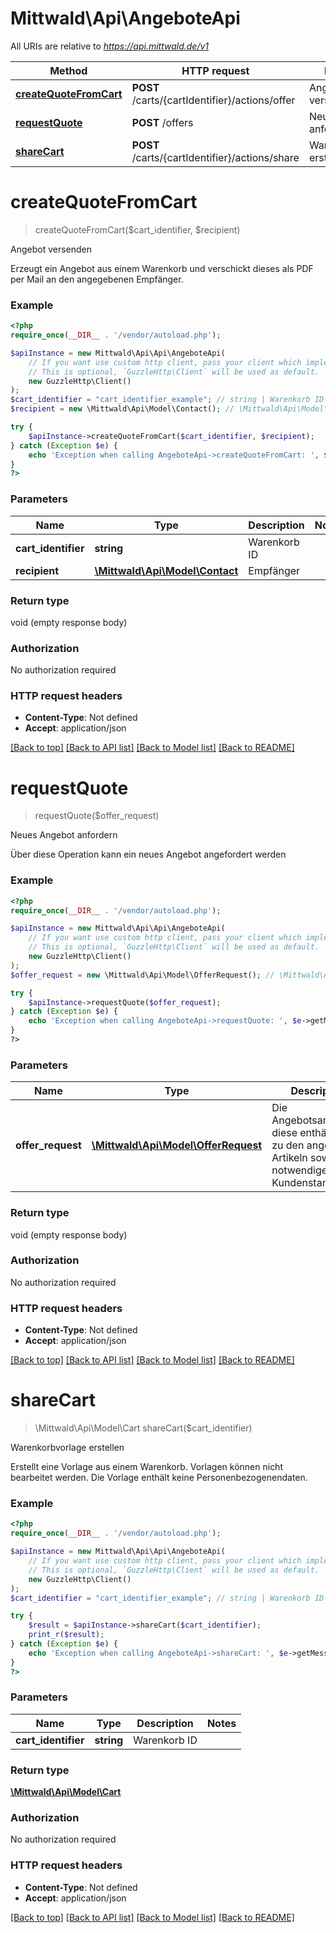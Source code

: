 # Mittwald\Api\AngeboteApi

All URIs are relative to *https://api.mittwald.de/v1*

Method | HTTP request | Description
------------- | ------------- | -------------
[**createQuoteFromCart**](AngeboteApi.md#createQuoteFromCart) | **POST** /carts/{cartIdentifier}/actions/offer | Angebot versenden
[**requestQuote**](AngeboteApi.md#requestQuote) | **POST** /offers | Neues Angebot anfordern
[**shareCart**](AngeboteApi.md#shareCart) | **POST** /carts/{cartIdentifier}/actions/share | Warenkorbvorlage erstellen


# **createQuoteFromCart**
> createQuoteFromCart($cart_identifier, $recipient)

Angebot versenden

Erzeugt ein Angebot aus einem Warenkorb und verschickt dieses als PDF per Mail an den angegebenen Empfänger.

### Example
```php
<?php
require_once(__DIR__ . '/vendor/autoload.php');

$apiInstance = new Mittwald\Api\Api\AngeboteApi(
    // If you want use custom http client, pass your client which implements `GuzzleHttp\ClientInterface`.
    // This is optional, `GuzzleHttp\Client` will be used as default.
    new GuzzleHttp\Client()
);
$cart_identifier = "cart_identifier_example"; // string | Warenkorb ID
$recipient = new \Mittwald\Api\Model\Contact(); // \Mittwald\Api\Model\Contact | Empfänger

try {
    $apiInstance->createQuoteFromCart($cart_identifier, $recipient);
} catch (Exception $e) {
    echo 'Exception when calling AngeboteApi->createQuoteFromCart: ', $e->getMessage(), PHP_EOL;
}
?>
```

### Parameters

Name | Type | Description  | Notes
------------- | ------------- | ------------- | -------------
 **cart_identifier** | **string**| Warenkorb ID |
 **recipient** | [**\Mittwald\Api\Model\Contact**](../Model/Contact.md)| Empfänger |

### Return type

void (empty response body)

### Authorization

No authorization required

### HTTP request headers

 - **Content-Type**: Not defined
 - **Accept**: application/json

[[Back to top]](#) [[Back to API list]](../../README.md#documentation-for-api-endpoints) [[Back to Model list]](../../README.md#documentation-for-models) [[Back to README]](../../README.md)

# **requestQuote**
> requestQuote($offer_request)

Neues Angebot anfordern

Über diese Operation kann ein neues Angebot angefordert werden

### Example
```php
<?php
require_once(__DIR__ . '/vendor/autoload.php');

$apiInstance = new Mittwald\Api\Api\AngeboteApi(
    // If you want use custom http client, pass your client which implements `GuzzleHttp\ClientInterface`.
    // This is optional, `GuzzleHttp\Client` will be used as default.
    new GuzzleHttp\Client()
);
$offer_request = new \Mittwald\Api\Model\OfferRequest(); // \Mittwald\Api\Model\OfferRequest | Die Angebotsanfrage; diese enthält Daten zu den angefragten Artikeln sowie notwendige Kundenstammdaten

try {
    $apiInstance->requestQuote($offer_request);
} catch (Exception $e) {
    echo 'Exception when calling AngeboteApi->requestQuote: ', $e->getMessage(), PHP_EOL;
}
?>
```

### Parameters

Name | Type | Description  | Notes
------------- | ------------- | ------------- | -------------
 **offer_request** | [**\Mittwald\Api\Model\OfferRequest**](../Model/OfferRequest.md)| Die Angebotsanfrage; diese enthält Daten zu den angefragten Artikeln sowie notwendige Kundenstammdaten |

### Return type

void (empty response body)

### Authorization

No authorization required

### HTTP request headers

 - **Content-Type**: Not defined
 - **Accept**: application/json

[[Back to top]](#) [[Back to API list]](../../README.md#documentation-for-api-endpoints) [[Back to Model list]](../../README.md#documentation-for-models) [[Back to README]](../../README.md)

# **shareCart**
> \Mittwald\Api\Model\Cart shareCart($cart_identifier)

Warenkorbvorlage erstellen

Erstellt eine Vorlage aus einem Warenkorb. Vorlagen können nicht bearbeitet werden. Die Vorlage enthält keine Personenbezogenendaten.

### Example
```php
<?php
require_once(__DIR__ . '/vendor/autoload.php');

$apiInstance = new Mittwald\Api\Api\AngeboteApi(
    // If you want use custom http client, pass your client which implements `GuzzleHttp\ClientInterface`.
    // This is optional, `GuzzleHttp\Client` will be used as default.
    new GuzzleHttp\Client()
);
$cart_identifier = "cart_identifier_example"; // string | Warenkorb ID

try {
    $result = $apiInstance->shareCart($cart_identifier);
    print_r($result);
} catch (Exception $e) {
    echo 'Exception when calling AngeboteApi->shareCart: ', $e->getMessage(), PHP_EOL;
}
?>
```

### Parameters

Name | Type | Description  | Notes
------------- | ------------- | ------------- | -------------
 **cart_identifier** | **string**| Warenkorb ID |

### Return type

[**\Mittwald\Api\Model\Cart**](../Model/Cart.md)

### Authorization

No authorization required

### HTTP request headers

 - **Content-Type**: Not defined
 - **Accept**: application/json

[[Back to top]](#) [[Back to API list]](../../README.md#documentation-for-api-endpoints) [[Back to Model list]](../../README.md#documentation-for-models) [[Back to README]](../../README.md)


